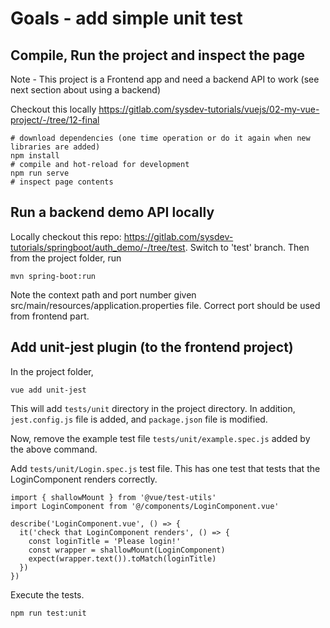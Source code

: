 # Goals - add simple unit test

## Compile, Run the project and inspect the page

Note - This project is a Frontend app and need a backend API to work (see next section about using a backend) 

Checkout this locally https://gitlab.com/sysdev-tutorials/vuejs/02-my-vue-project/-/tree/12-final

```
# download dependencies (one time operation or do it again when new libraries are added)
npm install 
# compile and hot-reload for development
npm run serve
# inspect page contents
```

## Run a backend demo API locally 

Locally checkout this repo: https://gitlab.com/sysdev-tutorials/springboot/auth_demo/-/tree/test.
Switch to 'test' branch. Then from the project folder, run

```
mvn spring-boot:run
```

Note the context path and port number given src/main/resources/application.properties file.
Correct port should be used from frontend part.

## Add unit-jest plugin (to the frontend project)
In the project folder,

```
vue add unit-jest

```

This will add ```tests/unit``` directory in the project directory. In addition,  ```jest.config.js``` file is added, and ```package.json``` file is modified.

Now, remove the example test file ```tests/unit/example.spec.js``` added by the above command.

Add ```tests/unit/Login.spec.js``` test file. This has one test that tests that the LoginComponent renders correctly.

```
import { shallowMount } from '@vue/test-utils'
import LoginComponent from '@/components/LoginComponent.vue'

describe('LoginComponent.vue', () => {
  it('check that LoginComponent renders', () => {
    const loginTitle = 'Please login!'
    const wrapper = shallowMount(LoginComponent)
    expect(wrapper.text()).toMatch(loginTitle)
  })
})
```
Execute the tests.
```
npm run test:unit
```
 